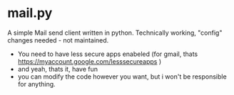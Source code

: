 # mail.py
A simple Mail send client written in python. Technically working, "config" changes needed - not maintained. 
- You need to have less secure apps enabeled (for gmail, thats https://myaccount.google.com/lesssecureapps )
- and yeah, thats it, have fun
- you can modify the code however you want, but i won't be responsible for anything.

